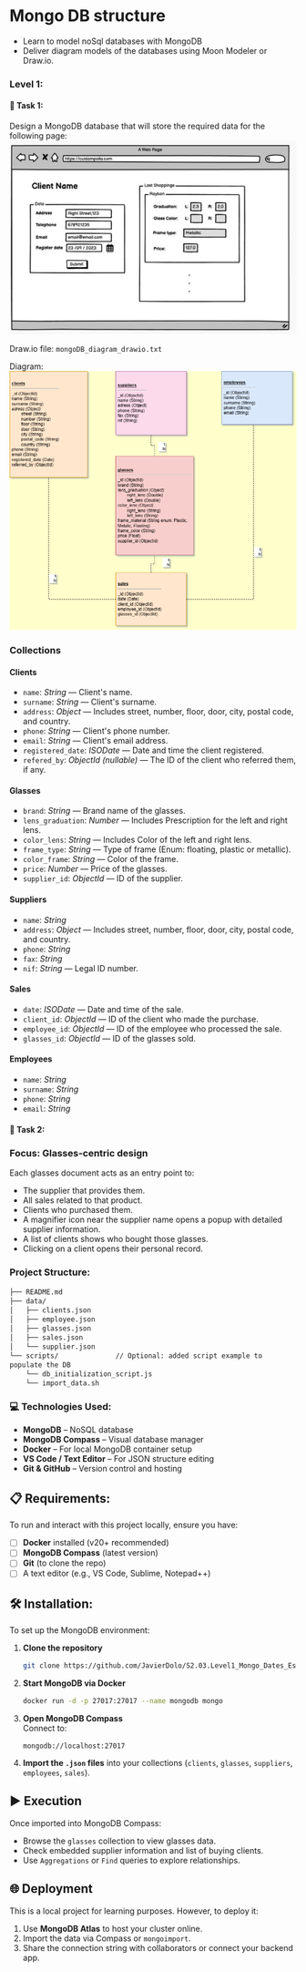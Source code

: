 # Mongo DB structure
- Learn to model noSql databases with MongoDB
- Deliver diagram models of the databases using Moon Modeler or Draw.io.

### Level 1:

#### 📄 Task 1:

Design a MongoDB database that will store the required data for the following page:
![statement](mongodb_task.png)

Draw.io file: `mongoDB_diagram_drawio.txt`

Diagram:
![optics-1-diagram](BottleButtOptics_diagram_drawio.png)

### Collections

#### Clients
- `name`: *String* — Client's name.
- `surname`: *String* — Client's surname.
- `address`: *Object* — Includes street, number, floor, door, city, postal code, and country.
- `phone`: *String* — Client's phone number.
- `email`: *String* — Client's email address.
- `registered_date`: *ISODate* — Date and time the client registered.
- `refered_by`: *ObjectId (nullable)* — The ID of the client who referred them, if any.

#### Glasses
- `brand`: *String* — Brand name of the glasses.
- `lens_graduation`: *Number* — Includes Prescription for the left and right lens.
- `color_lens`: *String* — Includes Color of the left and right lens.
- `frame_type`: *String* — Type of frame (Enum: floating, plastic or metallic).
- `color_frame`: *String* — Color of the frame.
- `price`: *Number* — Price of the glasses.
- `supplier_id`: *ObjectId* — ID of the supplier.

#### Suppliers
- `name`: *String*
- `address`: *Object* — Includes street, number, floor, door, city, postal code, and country.
- `phone`: *String*
- `fax`: *String*
- `nif`: *String* — Legal ID number.

#### Sales
- `date`: *ISODate* — Date and time of the sale.
- `client_id`: *ObjectId* — ID of the client who made the purchase.
- `employee_id`: *ObjectId* — ID of the employee who processed the sale.
- `glasses_id`: *ObjectId* — ID of the glasses sold.

#### Employees
- `name`: *String*
- `surname`: *String*
- `phone`: *String*
- `email`: *String*

#### 📄 Task 2:
### Focus: Glasses-centric design

Each glasses document acts as an entry point to:
- The supplier that provides them.
- All sales related to that product.
- Clients who purchased them.
- A magnifier icon near the supplier name opens a popup with detailed supplier information.
- A list of clients shows who bought those glasses.
- Clicking on a client opens their personal record.

### Project Structure:
```mongodb-structure/
├── README.md
├── data/
│   ├── clients.json
│   ├── employee.json
│   ├── glasses.json
│   ├── sales.json
│   └── supplier.json
└── scripts/              // Optional: added script example to populate the DB
    └── db_initialization_script.js
    └── import_data.sh 
```

### 💻 Technologies Used:

- **MongoDB** – NoSQL database
- **MongoDB Compass** – Visual database manager
- **Docker** – For local MongoDB container setup
- **VS Code / Text Editor** – For JSON structure editing
- **Git & GitHub** – Version control and hosting

## 📋 Requirements:

To run and interact with this project locally, ensure you have:

- [ ] **Docker** installed (v20+ recommended)
- [ ] **MongoDB Compass** (latest version)
- [ ] **Git** (to clone the repo)
- [ ] A text editor (e.g., VS Code, Sublime, Notepad++)

## 🛠️ Installation:

To set up the MongoDB environment:

1. **Clone the repository**  
   ```bash
   git clone https://github.com/JavierDolo/S2.03.Level1_Mongo_Dates_Estrucuture.git
   
   ```

2. **Start MongoDB via Docker**  
   ```bash
   docker run -d -p 27017:27017 --name mongodb mongo
   ```

3. **Open MongoDB Compass**  
   Connect to:
   ```
   mongodb://localhost:27017
   ```

4. **Import the `.json` files** into your collections (`clients`, `glasses`, `suppliers`, `employees`, `sales`).

## ▶️ Execution

Once imported into MongoDB Compass:

- Browse the `glasses` collection to view glasses data.
- Check embedded supplier information and list of buying clients.
- Use `Aggregations` or `Find` queries to explore relationships.

## 🌐 Deployment

This is a local project for learning purposes. However, to deploy it:

1. Use **MongoDB Atlas** to host your cluster online.
2. Import the data via Compass or `mongoimport`.
3. Share the connection string with collaborators or connect your backend app.

